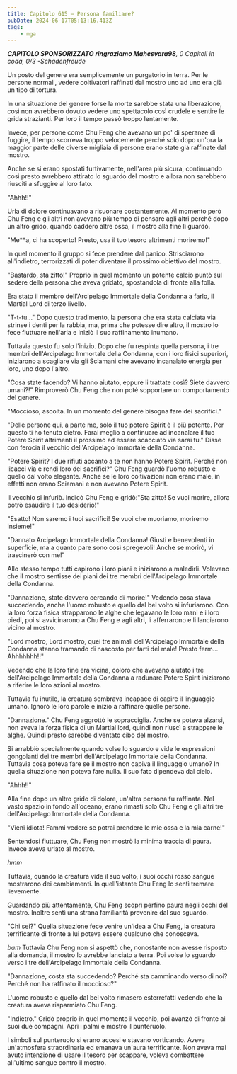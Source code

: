 ```yaml
---
title: Capitolo 615 – Persona familiare?
pubDate: 2024-06-17T05:13:16.413Z
tags:
    - mga
---
```



<em><strong>CAPITOLO SPONSORIZZATO ringraziamo Mahesvara98</strong>,
0 Capitoli in coda, 0/3
-Schadenfreude</em>


Un posto del genere era semplicemente un purgatorio in terra. Per le persone normali, vedere coltivatori raffinati dal mostro uno ad uno era già un tipo di tortura.


In una situazione del genere forse la morte sarebbe stata una liberazione, così non avrebbero dovuto vedere uno spettacolo così crudele e sentire le grida strazianti. Per loro il tempo passò troppo lentamente.


Invece, per persone come Chu Feng che avevano un po' di speranze di fuggire, il tempo scorreva troppo velocemente perché solo dopo un'ora la maggior parte delle diverse migliaia di persone erano state già raffinate dal mostro.


Anche se si erano spostati furtivamente, nell'area più sicura, continuando così presto avrebbero attirato lo sguardo del mostro e allora non sarebbero riusciti a sfuggire al loro fato.


"Ahhh!!"


Urla di dolore continuavano a risuonare costantemente. Al momento però Chu Feng e gli altri non avevano più tempo di pensare agli altri perché dopo un altro grido, quando caddero altre ossa, il mostro alla fine li guardò.


"Me**a, ci ha scoperto! Presto, usa il tuo tesoro altrimenti moriremo!"


In quel momento il gruppo si fece prendere dal panico. Strisciarono all'indietro, terrorizzati di poter diventare il prossimo obiettivo del mostro.


"Bastardo, sta zitto!" Proprio in quel momento un potente calcio puntò sul sedere della persona che aveva gridato, spostandola di fronte alla folla.


Era stato il membro dell'Arcipelago Immortale della Condanna a farlo, il Martial Lord di terzo livello.


"T-t-tu..." Dopo questo tradimento, la persona che era stata calciata via strinse i denti per la rabbia, ma, prima che potesse dire altro, il mostro lo fece fluttuare nell'aria e iniziò il suo raffinamento inumano.


Tuttavia questo fu solo l'inizio. Dopo che fu respinta quella persona, i tre membri dell'Arcipelago Immortale della Condanna, con i loro fisici superiori, iniziarono a scagliare via gli Sciamani che avevano incanalato energia per loro, uno dopo l'altro.


"Cosa state facendo? Vi hanno aiutato, eppure li trattate così? Siete davvero umani?!" Rimproverò Chu Feng che non poté sopportare un comportamento del genere.


"Moccioso, ascolta. In un momento del genere bisogna fare dei sacrifici."


"Delle persone qui, a parte me, solo il tuo potere Spirit è il più potente. Per questo ti ho tenuto dietro. Farai meglio a continuare ad incanalare il tuo Potere Spirit altrimenti il prossimo ad essere scacciato via sarai tu." Disse con ferocia il vecchio dell'Arcipelago Immortale della Condanna.


"Potere Spirit? I due rifiuti accanto a te non hanno Potere Spirit. Perché non licacci via e rendi loro dei sacrifici?" Chu Feng guardò l'uomo robusto e quello dal volto elegante. Anche se le loro coltivazioni non erano male, in effetti non erano Sciamani e non avevano Potere Spirit.


Il vecchio si infuriò. Indicò Chu Feng e gridò:"Sta zitto! Se vuoi morire, allora potrò esaudire il tuo desiderio!"


"Esatto! Non saremo i tuoi sacrifici! Se vuoi che muoriamo, moriremo insieme!"


"Dannato Arcipelago Immortale della Condanna! Giusti e benevolenti in superficie, ma a quanto pare sono così spregevoli! Anche se morirò, vi trascinerò con me!"


Allo stesso tempo tutti capirono i loro piani e iniziarono a maledirli. Volevano che il mostro sentisse dei piani dei tre membri dell'Arcipelago Immortale della Condanna.


"Dannazione, state davvero cercando di morire!" Vedendo cosa stava succedendo, anche l'uomo robusto e quello dal bel volto si infuriarono. Con la loro forza fisica strapparono le alghe che legavano le loro mani e i loro piedi, poi si avvicinarono a Chu Feng e agli altri, li afferrarono e li lanciarono vicino al mostro.


"Lord mostro, Lord mostro, quei tre animali dell'Arcipelago Immortale della Condanna stanno tramando di nascosto per farti del male! Presto ferm... Ahhhhhhh!!"


Vedendo che la loro fine era vicina, coloro che avevano aiutato i tre dell'Arcipelago Immortale della Condanna a radunare Potere Spirit iniziarono a riferire le loro azioni al mostro.


Tuttavia fu inutile, la creatura sembrava incapace di capire il linguaggio umano. Ignorò le loro parole e iniziò a raffinare quelle persone.


"Dannazione." Chu Feng aggrottò le sopracciglia. Anche se poteva alzarsi, non aveva la forza fisica di un Martial lord, quindi non riuscì a strappare le alghe. Quindi presto sarebbe diventato cibo del mostro.


Si arrabbiò specialmente quando volse lo sguardo e vide le espressioni gongolanti dei tre membri dell'Arcipelago Immortale della Condanna. Tuttavia cosa poteva fare se il mostro non capiva il linguaggio umano? In quella situazione non poteva fare nulla. Il suo fato dipendeva dal cielo.


"Ahhh!!"


Alla fine dopo un altro grido di dolore, un'altra persona fu raffinata. Nel vasto spazio in fondo all'oceano, erano rimasti solo Chu Feng e gli altri tre dell'Arcipelago Immortale della Condanna.


"Vieni idiota! Fammi vedere se potrai prendere le mie ossa e la mia carne!"


Sentendosi fluttuare, Chu Feng non mostrò la minima traccia di paura. Invece aveva urlato al mostro.


*hmm*


Tuttavia, quando la creatura vide il suo volto, i suoi occhi rosso sangue mostrarono dei cambiamenti. In quell'istante Chu Feng lo sentì tremare lievemente.


Guardando più attentamente, Chu Feng scoprì perfino paura negli occhi del mostro. Inoltre sentì una strana familiarità provenire dal suo sguardo.


"Chi sei?" Quella situazione fece venire un'idea a Chu Feng, la creatura terrificante di fronte a lui poteva essere qualcuno che conosceva.


*bam* Tuttavia Chu Feng non si aspettò che, nonostante non avesse risposto alla domanda, il mostro lo avrebbe lanciato a terra. Poi volse lo sguardo verso i tre dell'Arcipelago Immortale della Condanna.


"Dannazione, costa sta succedendo? Perché sta camminando verso di noi? Perché non ha raffinato il moccioso?"


L'uomo robusto e quello dal bel volto rimasero esterrefatti vedendo che la creatura aveva risparmiato Chu Feng.


"Indietro." Gridò proprio in quel momento il vecchio, poi avanzò di fronte ai suoi due compagni. Aprì i palmi e mostrò il punteruolo.


I simboli sul punteruolo si erano accesi e stavano vorticando. Aveva un'atmosfera straordinaria ed emanava un'aura terrificante. Non aveva mai avuto intenzione di usare il tesoro per scappare, voleva combattere all'ultimo sangue contro il mostro.
                                


                                



